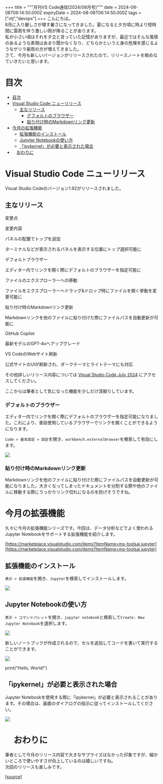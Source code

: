 +++
title = """月刊VS Code通信(2024/08月号)"""
date = 2024-08-08T06:14:50.000Z
expiryDate = 2024-08-08T06:14:50.000Z
tags = ["vtj","devops"]
+++
こんにちは。  
8月に入り厳しさが増す暑さになってきました。夏になると夕方頃に時より短時間に雷雨を伴う激しい雨が降ることがあります。  
私が小さい頃はそれを夕立と言っていた記憶がありますが、最近ではそんな風情のあるような表現はあまり聞かなくなり、どちらかというと身の危険を感じるようなゲリラ豪雨の方が増えてきました。  
さて、今月も新しいバージョンがリリースされたので、リリースノートを眺めなていきたいと思います。

目次
==

*   [目次](#目次)
*   [Visual Studio Code ニューリリース](#Visual-Studio-Code-ニューリリース)
    *   [主なリリース](#主なリリース)
        *   [デフォルトのブラウザー](#デフォルトのブラウザー)
        *   [貼り付け時のMarkdownリンク更新](#貼り付け時のMarkdownリンク更新)
*   [今月の拡張機能](#今月の拡張機能)
    *   [拡張機能のインストール](#拡張機能のインストール)
    *   [Jupyter Notebookの使い方](#Jupyter-Notebookの使い方)
    *   [「ipykernel」が必要と表示された場合](#ipykernelが必要と表示された場合)
*   　[おわりに](#おわりに)

Visual Studio Code ニューリリース
==========================

Visual Studio Codeのバージョン1.92がリリースされました。

主なリリース
------

変更点

変更内容

パネルの配置でトップを追加

ターミナルなどが表示されるパネルを表示する位置にトップ選択可能に

デフォルトブラウザー

エディター内でリンクを開く際にデフォルトのブラウザーを指定可能に

ファイルのエクスプローラーへの移動

ファイルをエクスプローラーへドラッグ&ドロップ時にファイルを開く挙動を変更可能に

貼り付け時のMarkdownリンク更新

Markdownリンクを他のファイルに貼り付けた際にファイルパスを自動更新が可能に

GitHub Copilot

最新モデルのGPT-4oへアップグレード

VS CodeのWebサイト刷新

公式サイトのUIが刷新され、ダークテーマとライトテーマにも対応

その他詳しいリリース内容については [Visual Studio Code July 2024](https://code.visualstudio.com/updates/v1_92) にアクセスしてください。

ここからは筆者として気になった機能を少しだけ深掘りしています。

### デフォルトのブラウザー

エディター内でリンクを開く際にデフォルトのブラウザーを指定可能になりました。これにより、普段使用しているブラウザーでリンクを開くことができるようになります。

`Code > 基本設定 > 設定`を開き、`workbench.externalBrowser`を検索して有効にします。

![](https://cdn-ak.f.st-hatena.com/images/fotolife/v/virtualtech/20240808/20240808151501.png)

### 貼り付け時のMarkdownリンク更新

Markdownリンクを他のファイルに貼り付けた際にファイルパスを自動更新が可能になりました。大きくなってしまったドキュメントを分割する際や他のファイルに移動する際にうっかりリンク切れになるのを防げそうですね。

今月の拡張機能
=======

久々に今月の拡張機能シリーズです。今回は、データ分析などでよく使われるJupyter Notebookをサポートする拡張機能を紹介します。

[https://marketplace.visualstudio.com/items?itemName=ms-toolsai.jupyter](https://marketplace.visualstudio.com/items?itemName=ms-toolsai.jupyter)

拡張機能のインストール
-----------

`表示 > 拡張機能`を開き、`Jupyter`を検索してインストールします。

![](https://cdn-ak.f.st-hatena.com/images/fotolife/v/virtualtech/20240808/20240808151452.png)

Jupyter Notebookの使い方
--------------------

`表示 > コマンドパレット`を開き、`jupyter notebook`と検索して`Create: New Jupyter Notebook`を選択します。

![](https://cdn-ak.f.st-hatena.com/images/fotolife/v/virtualtech/20240808/20240808151454.png)

新しいノートブックが作成されるので、セルを追加してコードを書いて実行することができます。

![](https://cdn-ak.f.st-hatena.com/images/fotolife/v/virtualtech/20240808/20240808151456.png)

print("Hello, World!")

「ipykernel」が必要と表示された場合
----------------------

Jupyter Notebookを使用する際に「ipykernel」が必要と表示されることがあります。その場合は、画面のダイアログの指示に従ってインストールしてください。

![](https://cdn-ak.f.st-hatena.com/images/fotolife/v/virtualtech/20240808/20240808151459.png)

　おわりに
=====

筆者として今月のリリース内容で大きなサプライズはなかった印象ですが、細かいところで使いやすさが向上しているのは嬉しいですね。  
次回のリリースも楽しみです。

[[source]](https://devops-blog.virtualtech.jp/entry/20240808/1723097690)
